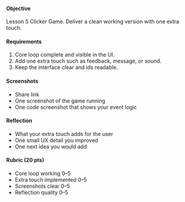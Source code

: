 #### Objective

Lesson 5 Clicker Game. Deliver a clean working version with one extra touch.

#### Requirements

1. Core loop complete and visible in the UI.
2. Add one extra touch such as feedback, message, or sound.
3. Keep the interface clear and ids readable.

#### Screenshots

- Share link
- One screenshot of the game running
- One code screenshot that shows your event logic

#### Reflection

- What your extra touch adds for the user
- One small UX detail you improved
- One next idea you would add

#### Rubric (20 pts)

- Core loop working 0–5
- Extra touch implemented 0–5
- Screenshots clear 0–5
- Reflection quality 0–5
